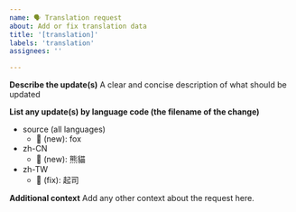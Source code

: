 ```yaml
---
name: 🗣️ Translation request
about: Add or fix translation data
title: '[translation]'
labels: 'translation'
assignees: ''

---
```



**Describe the update(s)**
A clear and concise description of what should be updated

**List any update(s) by language code (the filename of the change)**

- source (all languages)
  - 🦊 (new): fox
- zh-CN
  - 🐼 (new): 熊貓
- zh-TW
  - 🧀 (fix): 起司

**Additional context**
Add any other context about the request here.

